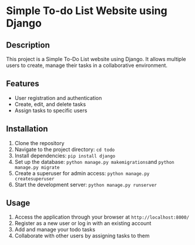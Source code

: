 # Simple To-do List Website using Django


## Description
This project is a Simple To-Do List website using Django. It allows multiple users to create, manage their tasks in a collaborative environment. 

## Features
- User registration and authentication
- Create, edit, and delete tasks
- Assign tasks to specific users

## Installation
1. Clone the repository
2. Navigate to the project directory: `cd todo`
3. Install dependencies: `pip install django`
4. Set up the database: `python manage.py makemigrations`and `python manage.py migrate`
5. Create a superuser for admin access: `python manage.py createsuperuser`
6. Start the development server: `python manage.py runserver`

## Usage
1. Access the application through your browser at `http://localhost:8000/`
2. Register as a new user or log in with an existing account
3. Add and manage your todo tasks
4. Collaborate with other users by assigning tasks to them

